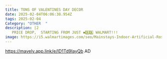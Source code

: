 ```yaml
---
title: TONS OF VALENTINES DAY DECOR
date: 2025-02-04T06:06:38.954Z
tags: 2025-02-04
Category: "OTHER  "
description: |2
   PRICE DROP,  STARTING FROM JUST ◾9️⃣8️⃣ WALMART!!!
image: https://i5.walmartimages.com/seo/Mainstays-Indoor-Artificial-Rose-Bush-Red-Color-Assembled-Height-17-5_058258cc-e72c-4fdc-9598-08c0632fb9f4.d84966427506877a2d750e9c446c0ef6.jpeg?odnHeight=2000&odnWidth=2000&odnBg=FFFFFF
---
```

https://mavely.app.link/e/ID1Td9IayQb AD